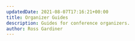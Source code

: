 ```yaml
---
updatedDate: 2021-08-07T17:16:21+00:00
title: Organizer Guides
description: Guides for conference organizers.
author: Ross Gardiner
---
```

